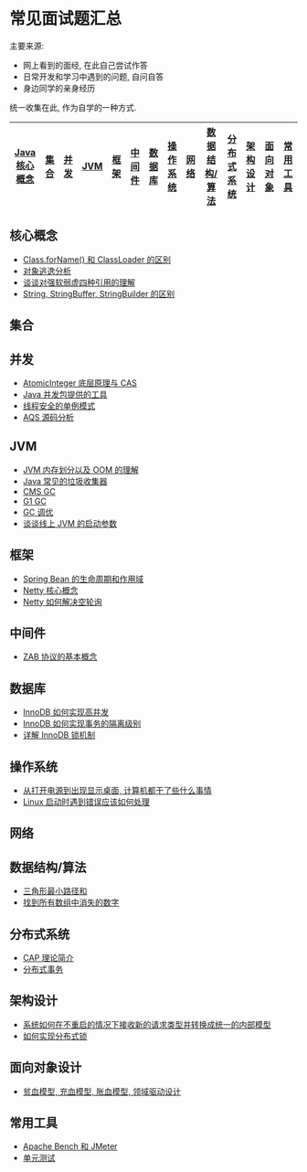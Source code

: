 # 常见面试题汇总

主要来源:
- 网上看到的面经, 在此自己尝试作答
- 日常开发和学习中遇到的问题, 自问自答
- 身边同学的亲身经历

统一收集在此, 作为自学的一种方式.

| [Java 核心概念](#core) | [集合](#集合) | [并发](#并发) | [JVM](#jvm) | [框架](#框架) | [中间件](#中间件) | [数据库](#数据库) | [操作系统](#操作系统) | [网络](#网络) | [数据结构/算法](#算法) | [分布式系统](#分布式系统) | [架构设计](#架构设计) | [面向对象](#面向对象) | [常用工具](#常用工具) |
|:-:|:-:|:-:|:-:|:-:|:-:|:-:|:-:|:-:|:-:|:-:|:-:|:-:|:-:|

## <span id="core">核心概念</span>
- [Class.forName() 和 ClassLoader 的区别](https://github.com/DestinyWang/interview/blob/master/blogs/core/the-difference-between-forName-and-ClassLoader.md)
- [对象逃逸分析](https://github.com/DestinyWang/interview/blob/master/blogs/core/escape-analysis.md)
- [谈谈对强软弱虚四种引用的理解](https://github.com/DestinyWang/interview/blob/master/blogs/core/strong-soft-weak-virtual-reference.md)
- [String, StringBuffer, StringBuilder 的区别](https://github.com/DestinyWang/interview/blob/master/blogs/core/string-stringbuilder-stringbuffer.md)

## <span id="collections">集合</span>

## <span id="concurrent">并发</span>
- [AtomicInteger 底层原理与 CAS](https://github.com/DestinyWang/interview/blob/master/blogs/concurrent/atomic-integer.md)
- [Java 并发包提供的工具](https://github.com/DestinyWang/interview/blob/master/blogs/concurrent/java-concurrent-util.md)
- [线程安全的单例模式](https://github.com/DestinyWang/interview/blob/master/blogs/concurrent/thread-safe-singleton.md)
- [AQS 源码分析](https://github.com/DestinyWang/interview/blob/master/blogs/concurrent/abstract-queue-synchronized.md)

## <span id="jvm">JVM</span>
- [JVM 内存划分以及 OOM 的理解](https://github.com/DestinyWang/interview/blob/master/blogs/jvm/memory-partitioning-of-jvm.md)
- [Java 常见的垃圾收集器](https://github.com/DestinyWang/interview/blob/master/blogs/jvm/garbage-collector.md)
- [CMS GC](https://github.com/DestinyWang/interview/blob/master/blogs/jvm/cms-gc.md)
- [G1 GC](https://github.com/DestinyWang/interview/blob/master/blogs/jvm/g1-gc.md)
- [GC 调优](https://github.com/DestinyWang/interview/blob/master/blogs/jvm/the-gc-tuning.md)
- [谈谈线上 JVM 的启动参数](https://github.com/DestinyWang/interview/blob/master/blogs/jvm/jvm-startup-parameters.md)

## <span id="framework">框架</span>
- [Spring Bean 的生命周期和作用域](https://github.com/DestinyWang/interview/blob/master/blogs/framework/the-life-cycle-and-scope-of-Spring-beans.md)
- [Netty 核心概念](https://github.com/DestinyWang/interview/blob/master/blogs/framework/Netty.md)
- [Netty 如何解决空轮询](https://github.com/DestinyWang/interview/blob/master/blogs/framework/how-netty-solves-the-empty-wheel-training.md)

## <span id="middleware">中间件</span>
- [ZAB 协议的基本概念](https://github.com/DestinyWang/interview/blob/master/blogs/middleware/zab.md)

## <span id="db">数据库</span>
- [InnoDB 如何实现高并发](https://github.com/DestinyWang/interview/blob/master/blogs/db/innodb-transaction-model.md)
- [InnoDB 如何实现事务的隔离级别](https://github.com/DestinyWang/interview/blob/master/blogs/db/how-does-innodb-implements-transaction-isolation.md)
- [详解 InnoDB 锁机制](https://github.com/DestinyWang/interview/blob/master/blogs/db/the-locks-in-innodb.md)

## <span id="os">操作系统</span>
- [从打开电源到出现显示桌面, 计算机都干了些什么事情](https://github.com/DestinyWang/interview/blob/master/blogs/os/what-does-the-computer-do-from-turning-on-the-power-to-the-display-desktop.md)
- [Linux 启动时遇到错误应该如何处理](https://github.com/DestinyWang/interview/blob/master/blogs/os/how-to-troubleshoot-a-linux-boot-failure.md)

## <span id="network">网络</span>

## <span id="algorithm">数据结构/算法</span>
- [三角形最小路径和](https://github.com/DestinyWang/interview/blob/master/blogs/algorithm/Triangle.md)
- [找到所有数组中消失的数字](https://github.com/DestinyWang/interview/blob/master/blogs/algorithm/Find-All-Numbers-Disappeared-in-an-Array.md)

## <span id="distributed">分布式系统</span>
- [CAP 理论简介](https://github.com/DestinyWang/interview/blob/master/blogs/distributed/CAP.md)
- [分布式事务](https://github.com/DestinyWang/interview/blob/master/blogs/distributed/distributed-transaction.md)

## <span id="architect">架构设计</span>
- [系统如何在不重启的情况下接收新的请求类型并转换成统一的内部模型](https://github.com/DestinyWang/interview/blob/master/blogs/architect/how-does-the-system-receive-new-request-types-without-a-reboot-and-switch-to-a-unified-internal-model.md)
- [如何实现分布式锁](https://github.com/DestinyWang/interview/blob/master/blogs/architect/distributed-lock.md)

## <span id="OOD">面向对象设计</span>
- [贫血模型, 充血模型, 胀血模型, 领域驱动设计](https://github.com/DestinyWang/interview/blob/master/blogs/ood/domain-driven-design.md)

## <span id="util">常用工具</span>
- [Apache Bench 和 JMeter](https://github.com/DestinyWang/interview/blob/master/blogs/util/apache-bench-and-jmeter.md)
- [单元测试](https://github.com/DestinyWang/interview/blob/master/blogs/util/unit-test.md)